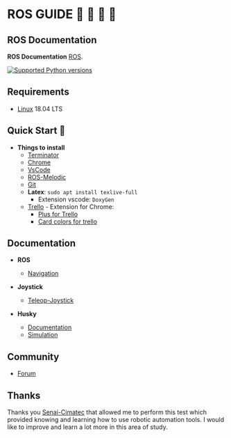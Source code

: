 # ROS GUIDE 🤖 🚁 🚀 :turtle: 

## ROS Documentation

**ROS Documentation** [ROS](http://wiki.ros.org/Documentation). 

[![Supported Python versions](https://img.shields.io/pypi/pyversions/instabot-py.svg)](https://www.python.org/)

## Requirements

- [Linux](https://ryanstutorials.net/linuxtutorial/) 18.04 LTS

## Quick Start 🏁
- **Things to install**
  - [Terminator](https://blog.arturofm.com/install-terminator-terminal-emulator-in-ubuntu/)
  - [Chrome](https://www.google.com/intl/pt-BR/chrome/)
  - [VsCode](https://code.visualstudio.com/download)
  - [ROS-Melodic](http://wiki.ros.org/melodic/Installation/Ubuntu)
  - [Git](https://linuxize.com/post/how-to-install-git-on-ubuntu-18-04/)
  - **Latex**: `sudo apt install texlive-full` 
    - Extension vscode: `DoxyGen`
  - [Trello](https://trello.com/) - Extension for Chrome: 
    - [Plus for Trello](https://chrome.google.com/webstore/detail/plus-for-trello-time-trac/gjjpophepkbhejnglcmkdnncmaanojkf?hl=pt-BR)
    - [Card colors for trello](https://chrome.google.com/webstore/detail/trello-cards-optimizer/ipbjjbpopodbnjbjnneakhcppdocpelg?hl=pt-BR)

## Documentation
- **ROS**
  - [Navigation](http://wiki.ros.org/navigation#Tutorials)

- **Joystick**
  - [Teleop-Joystick](http://wiki.ros.org/joy/Tutorials/WritingTeleopNode)

- **Husky**
  - [Documentation](http://wiki.ros.org/Robots/Husky)
  - [Simulation](http://wiki.ros.org/husky_gazebo/Tutorials/Simulating%20Husky)

## Community

- [Forum](https://discourse.ros.org/)

## Thanks
Thanks you [Senai-Cimatec](http://www.senaicimatec.com.br/) that allowed me to perform this test which provided knowing and learning how to use robotic automation tools. I would like to improve and learn a lot more in this area of study.